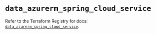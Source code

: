 # `data_azurerm_spring_cloud_service`

Refer to the Terraform Registry for docs: [`data_azurerm_spring_cloud_service`](https://registry.terraform.io/providers/hashicorp/azurerm/4.33.0/docs/data-sources/spring_cloud_service).
